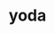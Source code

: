---
title: "yoda"
layout: cache
categories: [package, develop-2025-01-12]
meta: {"versions": ["1.9.11", "2.0.2"], "compilers": ["gcc@=11.4.0"], "oss": ["ubuntu22.04"], "platforms": ["linux"], "targets": ["x86_64_v3"], "stacks": ["hep", "root"], "num_specs": 2, "num_specs_by_stack": {"root": 2, "hep": 2}}
spec_details: [{"hash": "54v662b5xz3cbdtjdwbzfjcdtv56xwdp", "compiler": "gcc@=11.4.0", "versions": ["1.9.11"], "os": "ubuntu22.04", "platform": "linux", "target": "x86_64_v3", "variants": ["build_system=autotools", "~root"], "stacks": ["root", "hep"], "size": "-", "tarball": "https://binaries.spack.io/develop-2025-01-12/build_cache/linux-ubuntu22.04-x86_64_v3/gcc-11.4.0/yoda-1.9.11/linux-ubuntu22.04-x86_64_v3-gcc-11.4.0-yoda-1.9.11-54v662b5xz3cbdtjdwbzfjcdtv56xwdp.spack"}, {"hash": "boxfuidj2ytrjzdgptrwy33hspa3soy3", "compiler": "gcc@=11.4.0", "versions": ["2.0.2"], "os": "ubuntu22.04", "platform": "linux", "target": "x86_64_v3", "variants": ["build_system=autotools", "~root"], "stacks": ["root", "hep"], "size": "-", "tarball": "https://binaries.spack.io/develop-2025-01-12/build_cache/linux-ubuntu22.04-x86_64_v3/gcc-11.4.0/yoda-2.0.2/linux-ubuntu22.04-x86_64_v3-gcc-11.4.0-yoda-2.0.2-boxfuidj2ytrjzdgptrwy33hspa3soy3.spack"}]
---